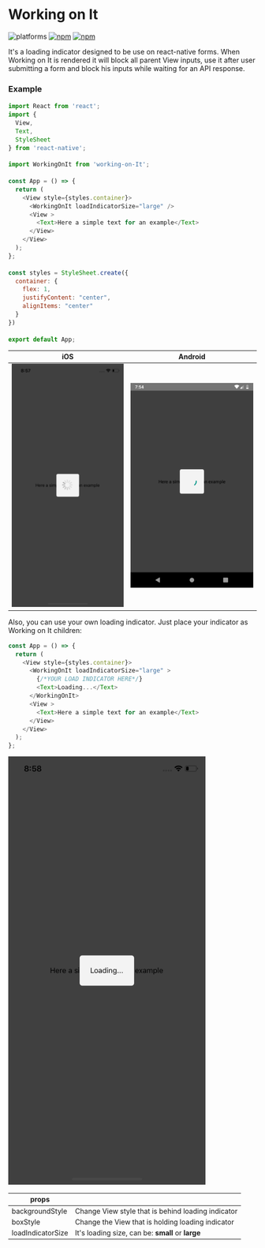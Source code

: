 # Working on It

![platforms](https://img.shields.io/badge/platforms-Android%20%7C%20iOS-brightgreen.svg?style=flat-square&colorB=191A17)
[![npm](https://img.shields.io/npm/v/working-on-it?style=flat-square)](https://www.npmjs.com/package/working-on-it) [![npm](https://img.shields.io/npm/dm/working-on-it.svg?style=flat-square&colorB=007ec6)](https://www.npmjs.com/package/working-on-it)


It's a loading indicator designed to be use on react-native forms. When Working on It is rendered it will block all parent View inputs, use it after user submitting a form and block his inputs while waiting for an API response.

### Example
```javascript
import React from 'react';
import {
  View,
  Text,
  StyleSheet
} from 'react-native';

import WorkingOnIt from 'working-on-It';

const App = () => {
  return (
    <View style={styles.container}>
      <WorkingOnIt loadIndicatorSize="large" />
      <View >
        <Text>Here a simple text for an example</Text>
      </View>
    </View>
  );
};

const styles = StyleSheet.create({
  container: {
    flex: 1,
    justifyContent: "center",
    alignItems: "center"
  }
})

export default App;

```
iOS           |  Android
:-------------------------:|:-------------------------:
<img  width=700  src="https://github.com/fonseca-leonardo/working-on-it/blob/master/img/Simulator%20Screen%20Shot%20-%20iPhone%20X%20-%202019-10-01%20at%2008.57.01.png?raw=true">  |  <img width=700 src="https://github.com/fonseca-leonardo/working-on-it/blob/master/img/screenshot-2019-10-01_08.54.21.329.png?raw=true">


Also, you can use your own loading indicator. Just place your indicator as Working on It children:

```javascript
const App = () => {
  return (
    <View style={styles.container}>
      <WorkingOnIt loadIndicatorSize="large" >
        {/*YOUR LOAD INDICATOR HERE*/}
        <Text>Loading...</Text>
      </WorkingOnIt>
      <View >
        <Text>Here a simple text for an example</Text>
      </View>
    </View>
  );
};
```
<img  width=400  src="https://github.com/fonseca-leonardo/working-on-it/blob/master/img/Simulator%20Screen%20Shot%20-%20iPhone%20X%20-%202019-10-01%20at%2008.58.54.png?raw=true">

| props  |  |
| ------------- | ------------- |
| backgroundStyle  |Change View style that is behind loading indicator |
|boxStyle  |Change the View that is holding loading indicator |
| loadIndicatorSize  | It's loading size, can be: **small** or **large**  |